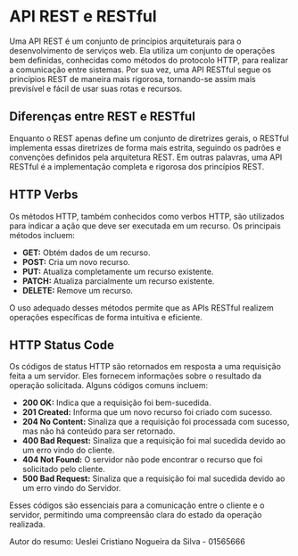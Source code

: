 # API REST e RESTful

Uma API REST é um conjunto de princípios arquiteturais para o desenvolvimento de serviços web. Ela utiliza um conjunto de operações bem definidas, conhecidas como métodos do protocolo HTTP, para realizar a comunicação entre sistemas. Por sua vez, uma API RESTful segue os princípios REST de maneira mais rigorosa, tornando-se assim mais previsível e fácil de usar suas rotas e recursos.

## Diferenças entre REST e RESTful

Enquanto o REST apenas define um conjunto de diretrizes gerais, o RESTful implementa essas diretrizes de forma mais estrita, seguindo os padrões e convenções definidos pela arquitetura REST. Em outras palavras, uma API RESTful é a implementação completa e rigorosa dos princípios REST.

## HTTP Verbs

Os métodos HTTP, também conhecidos como verbos HTTP, são utilizados para indicar a ação que deve ser executada em um recurso. Os principais métodos incluem:

- **GET:** Obtém dados de um recurso.
- **POST:** Cria um novo recurso.
- **PUT:** Atualiza completamente um recurso existente.
- **PATCH:** Atualiza parcialmente um recurso existente.
- **DELETE:** Remove um recurso.

O uso adequado desses métodos permite que as APIs RESTful realizem operações específicas de forma intuitiva e eficiente.

## HTTP Status Code

Os códigos de status HTTP são retornados em resposta a uma requisição feita a um servidor. Eles fornecem informações sobre o resultado da operação solicitada. Alguns códigos comuns incluem:

- **200 OK:** Indica que a requisição foi bem-sucedida.
- **201 Created:** Informa que um novo recurso foi criado com sucesso.
- **204 No Content:** Sinaliza que a requisição foi processada com sucesso, mas não há conteúdo para ser retornado.
- **400 Bad Request:** Sinaliza que a requisição foi mal sucedida devido ao um erro vindo do cliente.
- **404 Not Found:** O servidor não pode encontrar o recurso que foi solicitado pelo cliente.
- **500 Bad Request:** Sinaliza que a requisição foi mal sucedida devido ao um erro vindo do Servidor.

Esses códigos são essenciais para a comunicação entre o cliente e o servidor, permitindo uma compreensão clara do estado da operação realizada.

Autor do resumo: Ueslei Cristiano Nogueira da Silva - 01565666